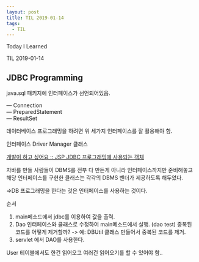 ```yaml
---
layout: post
title: TIL 2019-01-14
tags:
  - TIL
---
```


Today I Learned

TIL 2019-01-14

## JDBC Programming

java.sql 패키지에 인터페이스가 선언되어있음.

— Connection  
— PreparedStatement  
— ResultSet

데이터베이스 프로그래밍을 하려면 위 세가지 인터페이스를 잘 활용해야 함.

인터페이스
Driver Manager 클래스

[개발이 하고 싶어요 :: JSP JDBC 프로그래밍에 사용되는 객체](http://hyeonstorage.tistory.com/111)

자바를 만들 사람들이 DBMS를 전부 다 만든게 아니라 인터페이스까지만 준비해놓고  
해당 인터페이스를 구현한 클래스는 각각의 DBMS 벤더가 제공하도록 해두었다.

=>DB 프로그래밍을 한다는 것은 인터페이스를 사용하는 것이다.

순서

1. main메소드에서 jdbc를 이용하여 값을 출력.
2. Dao 인터페이스와 클래스로 수정하여 main메소드에서 실행. (dao test)
   중복된  
   코드를 어떻게 제거할까? -> 예: DBUtil 클래스 만들어서 중복된 코드를 제거.
3. servlet 에서 DAO를 사용한다.

User 테이블에서도 한건 읽어오고 여러건 읽어오기를 할 수 있어야 함..